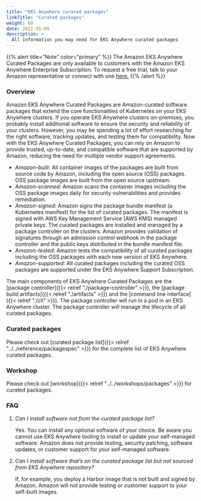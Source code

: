 ```yaml
---
title: "EKS Anywhere curated packages"
linkTitle: "Curated packages"
weight: 60
date: 2022-05-09
description: >
  All information you may need for EKS Anywhere curated packages
---
```


{{% alert title="Note" color="primary" %}}
The Amazon EKS Anywhere Curated Packages are only available to customers with the Amazon EKS Anywhere Enterprise Subscription. To request a free trial, talk to your Amazon representative or connect with one [here.](https://aws.amazon.com/contact-us/sales-support-eks/)
{{% /alert %}}

### Overview
Amazon EKS Anywhere Curated Packages are Amazon-curated software packages that extend the core functionalities of Kubernetes on your EKS Anywhere clusters. If you operate EKS Anywhere clusters on-premises, you probably install additional software to ensure the security and reliability of your clusters. However, you may be spending a lot of effort researching for the right software, tracking updates, and testing them for compatibility. Now with the EKS Anywhere Curated Packages, you can rely on Amazon to provide trusted, up-to-date, and compatible software that are supported by Amazon, reducing the need for multiple vendor support agreements. 

* *Amazon-built*: All container images of the packages are built from source code by Amazon, including the open source (OSS) packages. OSS package images are built from the open source upstream.
* *Amazon-scanned*: Amazon scans the container images including the OSS package images daily for security vulnerabilities and provides remediation.
* *Amazon-signed*: Amazon signs the package bundle manifest (a Kubernetes manifest) for the list of curated packages. The manifest is signed with AWS Key Management Service (AWS KMS) managed private keys. The curated packages are installed and managed by a package controller on the clusters. Amazon provides validation of signatures through an admission control webhook in the package controller and the public keys distributed in the bundle manifest file. 
* *Amazon-tested*: Amazon tests the compatibility of all curated packages including the OSS packages with each new version of EKS Anywhere.
* *Amazon-supported*: All curated packages including the curated OSS packages are supported under the EKS Anywhere Support Subscription. 

The main components of EKS Anywhere Curated Packages are the [package controller]({{< relref "./package-controller" >}}), the [package build artifacts]({{< relref "./artifacts" >}}) and the [command line interface]({{< relref "./cli" >}}). The package controller will run in a pod in an EKS Anywhere cluster. The package controller will manage the lifecycle of all curated packages.

### Curated packages
Please check out [curated package list]({{< relref "../../reference/packagespec" >}}) for the complete list of EKS Anywhere curated packages.

### Workshop
Please check out [workshop]({{< relref "../../workshops/packages" >}}) for curated packages.


### FAQ
1. *Can I install software not from the curated package list?*

    Yes. You can install any optional software of your choice. Be aware you cannot use EKS Anywhere tooling to install or update your self-managed software. Amazon does not provide testing, security patching, software updates, or customer support for your self-managed software.


2. *Can I install software that’s on the curated package list but not sourced from EKS Anywhere repository?*

    If, for example, you deploy a Harbor image that is not built and signed by Amazon, Amazon will not provide testing or customer support to your self-built images.
